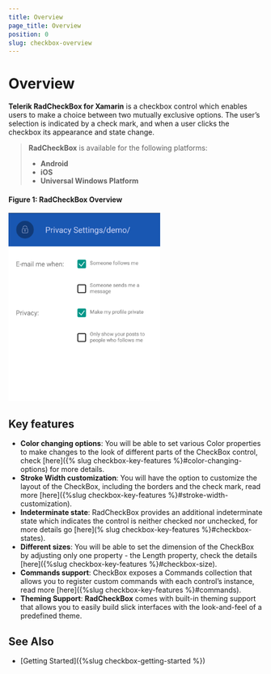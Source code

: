 ```yaml
---
title: Overview
page_title: Overview
position: 0
slug: checkbox-overview
---
```


# Overview

**Telerik RadCheckBox for Xamarin** is a checkbox control which enables users to make a choice between two mutually exclusive options. The user’s selection is indicated by a check mark, and when a user clicks the checkbox its appearance and state change.  


> **RadCheckBox** is available for the following platforms:
> 
> - **Android**
> - **iOS**
> - **Universal Windows Platform**

#### Figure 1: RadCheckBox Overview
![CheckBox Overview](images/checkbox-overview.png "CheckBox Overview")

## Key features

 * **Color changing options**: You will be able to set various Color properties to make changes to the look of different parts of the CheckBox control, check [here]({% slug checkbox-key-features %}#color-changing-options) for more details.
 * **Stroke Width customization**: You will have the option to customize the layout of the CheckBox, including the borders and the check mark, read more [here]({%slug checkbox-key-features %}#stroke-width-customization).
 * **Indeterminate state**: RadCheckBox provides an additional indeterminate state which indicates the control is neither checked nor unchecked, for more details go [here](% slug checkbox-key-features %}#checkbox-states).
 * **Different sizes**: You will be able to set the dimension of the CheckBox by adjusting only one property - the Length property, check the details [here]({%slug checkbox-key-features %}#checkbox-size).
 * **Commands support**: CheckBox exposes a Commands collection that allows you to register custom commands with each control’s instance, read more [here]({%slug checkbox-key-features %}#commands).
 * **Theming Support**: **RadCheckBox** comes with built-in theming support that allows you to easily build slick interfaces with the look-and-feel of a predefined theme.

## See Also

- [Getting Started]({%slug checkbox-getting-started %})

